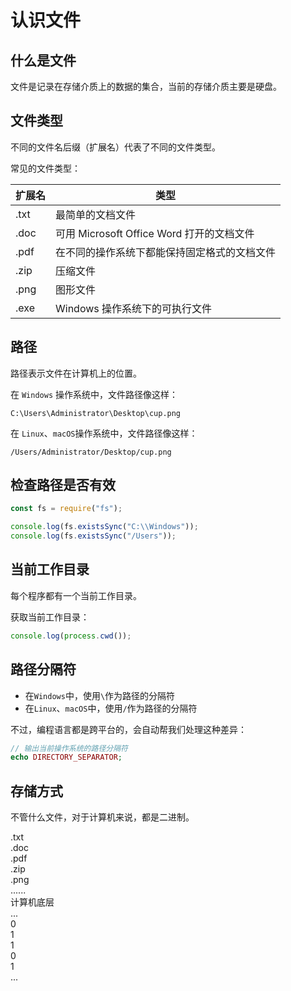 # 认识文件

## 什么是文件

文件是记录在存储介质上的数据的集合，当前的存储介质主要是硬盘。

## 文件类型

不同的文件名后缀（扩展名）代表了不同的文件类型。

常见的文件类型：

| 扩展名 | 类型                                         |
| ------ | -------------------------------------------- |
| .txt   | 最简单的文档文件                             |
| .doc   | 可用 Microsoft Office Word 打开的文档文件    |
| .pdf   | 在不同的操作系统下都能保持固定格式的文档文件 |
| .zip   | 压缩文件                                     |
| .png   | 图形文件                                     |
| .exe   | Windows 操作系统下的可执行文件               |

## 路径

路径表示文件在计算机上的位置。

在 `Windows` 操作系统中，文件路径像这样：

```
C:\Users\Administrator\Desktop\cup.png
```

在 `Linux`、`macOS`操作系统中，文件路径像这样：

```
/Users/Administrator/Desktop/cup.png
```

## 检查路径是否有效

<div class="run"></div>

```javascript
const fs = require("fs");

console.log(fs.existsSync("C:\\Windows"));
console.log(fs.existsSync("/Users"));
```

## 当前工作目录

每个程序都有一个当前工作目录。

获取当前工作目录：

<div class="run"></div>

```javascript
console.log(process.cwd());
```

## 路径分隔符

- 在`Windows`中，使用`\`作为路径的分隔符
- 在`Linux`、`macOS`中，使用`/`作为路径的分隔符

不过，编程语言都是跨平台的，会自动帮我们处理这种差异：

<div class="run"></div>

```php
// 输出当前操作系统的路径分隔符
echo DIRECTORY_SEPARATOR;
```

## 存储方式

不管什么文件，对于计算机来说，都是二进制。

<div class="flex flex-col gap-0">
  <div class="flex flex-row gap-2 overflow-x-scroll w-full bg-gray-500/60 p-4 overflow-y-hidden justify-between">
      <div class="brick w-24 py-2 text-center text-base">.txt</div>
      <div class="brick w-24 py-2 text-center text-base">.doc</div>
      <div class="brick w-24 py-2 text-center text-base">.pdf</div>
      <div class="brick w-24 py-2 text-center text-base">.zip</div>
      <div class="brick w-24 py-2 text-center text-base">.png</div>
      <div class="brick w-24 py-2 text-center text-base">......</div>
  </div>

  <div class="bg-yellow flex flex-col items-center p-2 mt-0 gap-2">
    <div>计算机底层</div>
    <div class="flex justify-start gap-1">
      <div class="brick w-8 h-8">...</div>
      <div class="brick w-8 h-8">0</div>
      <div class="brick w-8 h-8">1</div>
      <div class="brick w-8 h-8">1</div>
      <div class="brick w-8 h-8">0</div>
      <div class="brick w-8 h-8">1</div>
      <div class="brick w-8 h-8">...</div>
    </div>
  </div>
</div>
